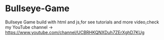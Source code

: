# Bullseye-Game
Bullseye Game build with html and js,for see tutorials and more video,check my YouTube channel -> https://www.youtube.com/channel/UCBRHKQNXDuh7ZErXghD7KUg
